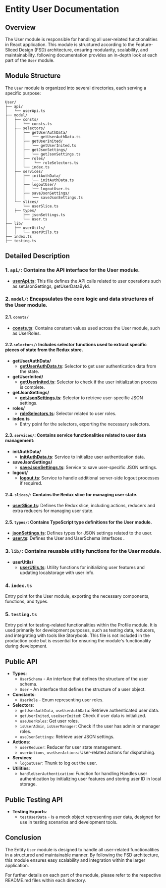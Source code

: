 # Entity User Documentation

## Overview
The User module is responsible for handling all user-related functionalities in  React application. 
This module is structured according to the Feature-Sliced Design (FSD) architecture, ensuring modularity, scalability, and maintainability. 
following documentation provides an in-depth look at each part of the `User` module.


## Module Structure

The `User` module is organized into several directories, each serving a specific purpose:
```text
User/
├── api/
│   └── userApi.ts
├── model/
│   ├── consts/
│   │   └── consts.ts
│   ├── selectors/
│   │   ├── getUserAuthData/
│   │   │   └── getUserAuthData.ts
│   │   ├── getUserInited/
│   │   │   └── getUserInited.ts
│   │   ├── getJsonSettings/
│   │   │   └── getJsonSettings.ts
│   │   ├── roles/
│   │   │    └── roleSelectors.ts
│   │   └── index.ts
│   ├── services/
│   │   ├── initAuthData/
│   │   │   └── initAuthData.ts
│   │   ├── logoutUser/
│   │   │   └── logoutUser.ts
│   │   ├── saveJsonSettings/
│   │   │   └── saveJsonSettings.ts
│   └── slices/
│       └── userSlice.ts
│   ├── types/
│       ├── jsonSettings.ts
│       └── user.ts
├── lib/
│   ├── userUtils/
│   │   └── userUtils.ts
├── index.ts
├── testing.ts
```

## Detailed Description

### 1. `api/`: Contains the API interface for the User module.
- [**userApi.ts**](./api/README.md): This file defines the API calls related to user operations such as setJsonSettings, getUserDataById.

### 2. `model/`: Encapsulates the core logic and data structures of the User module.

#### 2.1. `consts/`
- [**consts.ts**](./model/consts/consts.ts): Contains constant values used across the User module, such as UserRoles.

#### 2.2.`selectors/`: Includes selector functions used to extract specific pieces of state from the Redux store.

- **getUserAuthData/**
    - [**getUserAuthData.ts**](./model/selectors/getUserAuthData/README.md): Selector to get user authentication data from the state.
- **getUserInited/**
    - [**getUserInited.ts**](./model/selectors/getUserInited/README.md): Selector to check if the user initialization process is complete.
- **getJsonSettings/**
    - [**getJsonSettings.ts**](./model/selectors/getJsonSettings/getJsonSettings.ts): Selector to retrieve user-specific JSON settings.
- **roles/**
    - [**roleSelectors.ts**](./model/selectors/roles/README.md): Selector related to user roles.
- **index.ts**
    - Entry point for the selectors, exporting the necessary selectors.
#### 2.3. `services/`: Contains service functionalities related to user data management:

- **initAuthData/**
    - [**initAuthData.ts**](./model/services/initAuthData/README.md): Service to initialize user authentication data.
- **saveJsonSettings/**
    - [**saveJsonSettings.ts**](./model/services/saveJsonSettings/README.md): Service to save user-specific JSON settings.
- **logout/**
  - [**logout.ts**](./model/services/logoutUser/README.md): Service to handle additional server-side logout processes if required.

#### 2.4. `slices/`: Contains the Redux slice for managing user state.

- [**userSlice.ts**](./model/slices/README.md): Defines the Redux slice, including actions, reducers  and extra reducers for managing user state.

#### 2.5. `types/`: Contains TypeScript type definitions for the User module.

- [**jsonSettings.ts**](./model/types/jsonSettings.ts): Defines types for JSON settings related to the user.
- [**user.ts**](./model/types/user.ts): Defines the User and UserSchema interfaces .

### 3. `lib/`: Contains reusable utility functions  for the User  module.
- **userUtils/**
  - [**userUtils.ts**](./lib/userUtils/userUtils.ts): Utility functions for initializing user features and updating localstorage with user info.
  
### 4. `index.ts`

Entry point for the User module, exporting the necessary components, functions, and types.

### 5. `testing.ts`
Entry point for testing-related functionalities within the Profile module. It is used primarily for development purposes, such as testing data, reducers, and integrating with tools like Storybook. This file is not included in the production code but is essential for ensuring the module's functionality during development.


## Public API 

- **Types**: 
  - `UserSchema` -  An interface that defines the structure of the user schema.
  - `User` - An interface that defines the structure of a user object. 
- **Constants**:
  - `UserRole` -  Enum representing user roles.
- **Selectors**:
  - `getUserAuthData`, `useUserAuthData`: Retrieve authenticated user data.
  - `getUserInited`, `useUserInited`: Check if user data is initialized.
  - `useUserRoles`: Get user roles.
  - `isUserAdmin`, `isUserManager`: Check if the user has admin or manager roles.
  - `useJsonSettings`: Retrieve user JSON settings.
- **Actions**:
  - `userReducer`: Reducer for user state management.
  - `userActions`, `useUserActions`: User-related actions for dispatching.
- **Services**:
  - `logoutUser`: Thunk to log out the user.
- **Utilities**:
  - `handleUserAuthentication`: Function for handling Handles user authentication by initializing user features and storing user ID in local storage.

## Public Testing API
- **Testing Exports**:
  - `testUserData` -  is a mock object representing user data, designed for use in testing scenarios and development tools.


## Conclusion
The Entity `User` module is designed to handle all user-related functionalities in a structured and maintainable manner. 
By following the FSD architecture, this module ensures easy scalability and integration within the larger application.

For further details on each part of the module, please refer to the respective README.md files within each directory.
